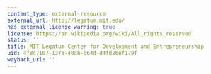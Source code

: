 ```yaml
---
content_type: external-resource
external_url: http://legatum.mit.edu/
has_external_license_warning: true
license: https://en.wikipedia.org/wiki/All_rights_reserved
status: ''
title: MIT Legatum Center for Development and Entrepreneurship
uid: 4f8c7107-137a-40cb-b64d-d4fd26ef179f
wayback_url: ''
---
```

